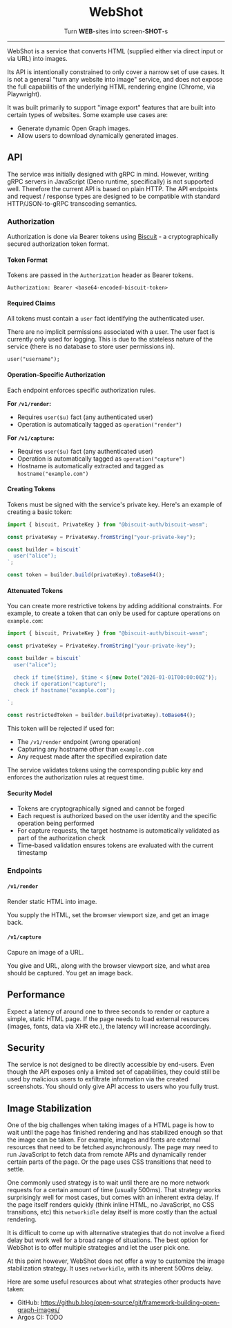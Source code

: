 <div align="center">
  <h1>WebShot</h1>
  <div>Turn <b>WEB</b>-sites into screen-<b>SHOT</b>-s</div>
</div>

---

WebShot is a service that converts HTML (supplied either via direct input or via URL) into images.

Its API is intentionally constrained to only cover a narrow set of use cases.
It is not a general "turn any website into image" service, and does not expose the full capabilitis of the underlying HTML rendering engine (Chrome, via Playwright).

It was built primarily to support "image export" features that are built into certain types of websites.
Some example use cases are:

- Generate dynamic Open Graph images.
- Allow users to download dynamically generated images.

## API

The service was initially designed with gRPC in mind.
However, writing gRPC servers in JavaScript (Deno runtime, specifically) is not supported well.
Therefore the current API is based on plain HTTP.
The API endpoints and request / response types are designed to be compatible with standard HTTP/JSON-to-gRPC transcoding semantics.

### Authorization

Authorization is done via Bearer tokens using [Biscuit](https://www.biscuitsec.org/) - a cryptographically secured authorization token format.

#### Token Format

Tokens are passed in the `Authorization` header as Bearer tokens.

```
Authorization: Bearer <base64-encoded-biscuit-token>
```

#### Required Claims

All tokens must contain a `user` fact identifying the authenticated user.

There are no implicit permissions associated with a user.
The user fact is currently only used for logging.
This is due to the stateless nature of the service (there is no database to store user permissions in).

```
user("username");
```

#### Operation-Specific Authorization

Each endpoint enforces specific authorization rules.

**For `/v1/render`:**
- Requires `user($u)` fact (any authenticated user)
- Operation is automatically tagged as `operation("render")`

**For `/v1/capture`:**
- Requires `user($u)` fact (any authenticated user)
- Operation is automatically tagged as `operation("capture")`
- Hostname is automatically extracted and tagged as `hostname("example.com")`

#### Creating Tokens

Tokens must be signed with the service's private key.
Here's an example of creating a basic token:

```typescript
import { biscuit, PrivateKey } from "@biscuit-auth/biscuit-wasm";

const privateKey = PrivateKey.fromString("your-private-key");

const builder = biscuit`
  user("alice");
`;

const token = builder.build(privateKey).toBase64();
```

#### Attenuated Tokens

You can create more restrictive tokens by adding additional constraints.
For example, to create a token that can only be used for capture operations on `example.com`:

```typescript
import { biscuit, PrivateKey } from "@biscuit-auth/biscuit-wasm";

const privateKey = PrivateKey.fromString("your-private-key");

const builder = biscuit`
  user("alice");

  check if time($time), $time < ${new Date("2026-01-01T00:00:00Z")};
  check if operation("capture");
  check if hostname("example.com");

`;

const restrictedToken = builder.build(privateKey).toBase64();
```

This token will be rejected if used for:
- The `/v1/render` endpoint (wrong operation)
- Capturing any hostname other than `example.com`
- Any request made after the specified expiration date

The service validates tokens using the corresponding public key and enforces the authorization rules at request time.

#### Security Model

- Tokens are cryptographically signed and cannot be forged
- Each request is authorized based on the user identity and the specific operation being performed
- For capture requests, the target hostname is automatically validated as part of the authorization check
- Time-based validation ensures tokens are evaluated with the current timestamp

### Endpoints

#### `/v1/render`

Render static HTML into image.

You supply the HTML, set the browser viewport size, and get an image back.

#### `/v1/capture`

Capure an image of a URL.

You give and URL, along with the browser viewport size, and what area should be captured. You get an image back.

## Performance

Expect a latency of around one to three seconds to render or capture a simple, static HTML page.
If the page needs to load external resources (images, fonts, data via XHR etc.), the latency will increase accordingly.

## Security

The service is not designed to be directly accessible by end-users.
Even though the API exposes only a limited set of capabilities, they could still be used by malicious users to exfiltrate information via the created screenshots.
You should only give API access to users who you fully trust.

## Image Stabilization

One of the big challenges when taking images of a HTML page is how to wait until the page has finished rendering and has stabilized enough so that the image can be taken.
For example, images and fonts are external resources that need to be fetched asynchronously.
The page may need to run JavaScript to fetch data from remote APIs and dynamically render certain parts of the page.
Or the page uses CSS transitions that need to settle.

One commonly used strategy is to wait until there are no more network requests for a certain amount of time (usually 500ms).
That strategy works surprisingly well for most cases, but comes with an inherent extra delay.
If the page itself renders quickly (think inline HTML, no JavaScript, no CSS transitions, etc) this `networkidle` delay itself is more costly than the actual rendering.

It is difficult to come up with alternative strategies that do not involve a fixed delay but work well for a broad range of situations.
The best option for WebShot is to offer multiple strategies and let the user pick one.

At this point however, WebShot does not offer a way to customize the image stabilization strategy.
It uses `networkidle`, with its inherent 500ms delay.

Here are some useful resources about what strategies other products have taken:

 - GitHub: https://github.blog/open-source/git/framework-building-open-graph-images/
 - Argos CI: TODO
